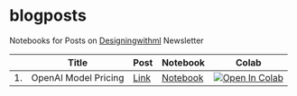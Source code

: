 # blogposts

Notebooks for Posts on [Designingwithml](https://newsletter.victordibia.com/) Newsletter

|     | Title                | Post                                                                                 | Notebook                                    | Colab                                                                                                                                                                                     |
| --- | -------------------- | ------------------------------------------------------------------------------------ | ------------------------------------------- | ----------------------------------------------------------------------------------------------------------------------------------------------------------------------------------------- |
| 1.  | OpenAI Model Pricing | [Link](https://newsletter.victordibia.com/p/top-5-ai-announcements-and-implications) | [Notebook](/notebooks/openai_pricing.ipynb) | [![Open In Colab](https://colab.research.google.com/assets/colab-badge.svg)](https://colab.research.google.com/github/designingwithml/blogposts/blob/main/notebooks/openai_pricing.ipynb) |
